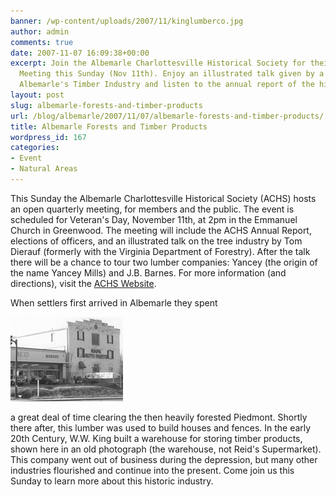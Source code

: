 ```yaml
---
banner: /wp-content/uploads/2007/11/kinglumberco.jpg
author: admin
comments: true
date: 2007-11-07 16:09:38+00:00
excerpt: Join the Albemarle Charlottesville Historical Society for their Quarterly
  Meeting this Sunday (Nov 11th). Enjoy an illustrated talk given by a Forester on
  Albemarle's Timber Industry and listen to the annual report of the historical society....
layout: post
slug: albemarle-forests-and-timber-products
url: /blog/albemarle/2007/11/07/albemarle-forests-and-timber-products/
title: Albemarle Forests and Timber Products
wordpress_id: 167
categories:
- Event
- Natural Areas
---
```


This Sunday the Albemarle Charlottesville Historical Society (ACHS) hosts an open quarterly meeting, for members and the public. The event is scheduled for Veteran's Day, November 11th, at 2pm in the Emmanuel Church in Greenwood. The meeting will include the ACHS Annual Report, elections of officers, and an illustrated talk on the tree industry by Tom Dierauf (formerly with the Virginia Department of Forestry). After the talk there will be a chance to tour two lumber companies: Yancey (the origin of the name Yancey Mills) and J.B. Barnes. For more information (and directions), visit the [ACHS Website](http://www.albemarlehistory.org/).




When settlers first arrived in Albemarle they spent 

![Former King Lumber Warehouse](/wp-content/uploads/2007/11/kinglumberco.jpg)

a great deal of time clearing the then heavily forested Piedmont. Shortly there after, this lumber was used to build houses and fences. In the early 20th Century, W.W. King built a warehouse for storing timber products, shown here in an old photograph (the warehouse, not Reid's Supermarket). This company went out of business during the depression, but many other industries flourished and continue into the present. Come join us this Sunday to learn more about this historic industry.



